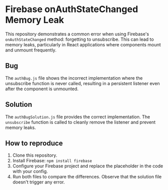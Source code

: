 # Firebase onAuthStateChanged Memory Leak
This repository demonstrates a common error when using Firebase's `onAuthStateChanged` method: forgetting to unsubscribe.  This can lead to memory leaks, particularly in React applications where components mount and unmount frequently.

## Bug
The `authBug.js` file shows the incorrect implementation where the unsubscribe function is never called, resulting in a persistent listener even after the component is unmounted. 

## Solution
The `authBugSolution.js` file provides the correct implementation. The `unsubscribe` function is called to cleanly remove the listener and prevent memory leaks.

## How to reproduce
1.  Clone this repository.
2.  Install Firebase: `npm install firebase`
3.  Configure your Firebase project and replace the placeholder in the code with your config.
4. Run both files to compare the differences. Observe that the solution file doesn't trigger any error.